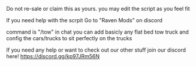 Do not re-sale or claim this as yours. 
you may edit the script as you feel fit

If you need help with the scrpit Go to "Raven Mods" on discord

command is "/tow" in chat
you can add basicly any flat bed tow truck and config the cars/trucks to sit perfectly on the trucks

If you need any help or want to check out our other stuff join our discord here! https://discord.gg/kp97JRm56N
